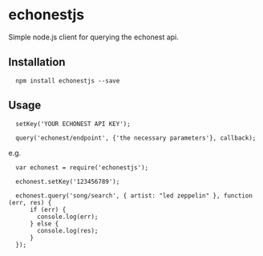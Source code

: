 echonestjs
==========

Simple node.js client for querying the echonest api.

## Installation
```
  npm install echonestjs --save
```

## Usage
```
  setKey('YOUR ECHONEST API KEY');

  query('echonest/endpoint', {'the necessary parameters'}, callback);
```

e.g.

```
  var echonest = require('echonestjs');

  echonest.setKey('123456789');

  echonest.query('song/search', { artist: "led zeppelin" }, function (err, res) {
      if (err) {
        console.log(err);
      } else {
        console.log(res);
      }
  });
```
